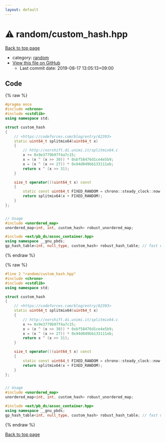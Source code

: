 ```yaml
---
layout: default
---
```


<!-- mathjax config similar to math.stackexchange -->
<script type="text/javascript" async
  src="https://cdnjs.cloudflare.com/ajax/libs/mathjax/2.7.5/MathJax.js?config=TeX-MML-AM_CHTML">
</script>
<script type="text/x-mathjax-config">
  MathJax.Hub.Config({
    TeX: { equationNumbers: { autoNumber: "AMS" }},
    tex2jax: {
      inlineMath: [ ['$','$'] ],
      processEscapes: true
    },
    "HTML-CSS": { matchFontHeight: false },
    displayAlign: "left",
    displayIndent: "2em"
  });
</script>

<script type="text/javascript" src="https://cdnjs.cloudflare.com/ajax/libs/jquery/3.4.1/jquery.min.js"></script>
<script src="https://cdn.jsdelivr.net/npm/jquery-balloon-js@1.1.2/jquery.balloon.min.js" integrity="sha256-ZEYs9VrgAeNuPvs15E39OsyOJaIkXEEt10fzxJ20+2I=" crossorigin="anonymous"></script>
<script type="text/javascript" src="../../assets/js/copy-button.js"></script>
<link rel="stylesheet" href="../../assets/css/copy-button.css" />


# :warning: random/custom_hash.hpp

<a href="../../index.html">Back to top page</a>

* category: <a href="../../index.html#7ddf32e17a6ac5ce04a8ecbf782ca509">random</a>
* <a href="{{ site.github.repository_url }}/blob/master/random/custom_hash.hpp">View this file on GitHub</a>
    - Last commit date: 2019-08-17 13:05:13+09:00




## Code

<a id="unbundled"></a>
{% raw %}
```cpp
#pragma once
#include <chrono>
#include <cstdlib>
using namespace std;

struct custom_hash
{
    // <https://codeforces.com/blog/entry/62393>
    static uint64_t splitmix64(uint64_t x)
    {
        // http://xorshift.di.unimi.it/splitmix64.c
        x += 0x9e3779b97f4a7c15;
        x = (x ^ (x >> 30)) * 0xbf58476d1ce4e5b9;
        x = (x ^ (x >> 27)) * 0x94d049bb133111eb;
        return x ^ (x >> 31);
    }

    size_t operator()(uint64_t x) const
    {
        static const uint64_t FIXED_RANDOM = chrono::steady_clock::now().time_since_epoch().count();
        return splitmix64(x + FIXED_RANDOM);
    }
};


// Usage
#include <unordered_map>
unordered_map<int, int, custom_hash> robust_unordered_map;

#include <ext/pb_ds/assoc_container.hpp>
using namespace __gnu_pbds;
gp_hash_table<int, null_type, custom_hash> robust_hash_table; // fast unordered_set / unordered_map

```
{% endraw %}

<a id="bundled"></a>
{% raw %}
```cpp
#line 2 "random/custom_hash.hpp"
#include <chrono>
#include <cstdlib>
using namespace std;

struct custom_hash
{
    // <https://codeforces.com/blog/entry/62393>
    static uint64_t splitmix64(uint64_t x)
    {
        // http://xorshift.di.unimi.it/splitmix64.c
        x += 0x9e3779b97f4a7c15;
        x = (x ^ (x >> 30)) * 0xbf58476d1ce4e5b9;
        x = (x ^ (x >> 27)) * 0x94d049bb133111eb;
        return x ^ (x >> 31);
    }

    size_t operator()(uint64_t x) const
    {
        static const uint64_t FIXED_RANDOM = chrono::steady_clock::now().time_since_epoch().count();
        return splitmix64(x + FIXED_RANDOM);
    }
};


// Usage
#include <unordered_map>
unordered_map<int, int, custom_hash> robust_unordered_map;

#include <ext/pb_ds/assoc_container.hpp>
using namespace __gnu_pbds;
gp_hash_table<int, null_type, custom_hash> robust_hash_table; // fast unordered_set / unordered_map

```
{% endraw %}

<a href="../../index.html">Back to top page</a>

